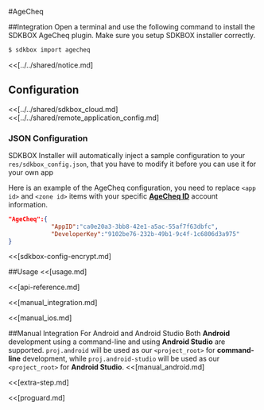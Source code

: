 <!--
Include Base: /Users/jtsm/Chukong-Inc/pr/en/src/agecheq/v3-cpp
-->

#AgeCheq

##Integration
Open a terminal and use the following command to install the SDKBOX AgeCheq plugin. Make sure you setup SDKBOX installer correctly.
```bash
$ sdkbox import agecheq
```

<<[../../shared/notice.md]

## Configuration
<<[../../shared/sdkbox_cloud.md]
<<[../../shared/remote_application_config.md]

### JSON Configuration
SDKBOX Installer will automatically inject a sample configuration to your `res/sdkbox_config.json`, that you have to modify it before you can use it for your own app

Here is an example of the AgeCheq configuration, you need to replace `<app id>` and `<zone id>` items with your specific [__AgeCheq ID__](http://developer.agecheq.com/) account information.
```json
"AgeCheq":{
            "AppID":"ca0e20a3-3bb8-42e1-a5ac-55af7f63dbfc",
            "DeveloperKey":"9102be76-232b-49b1-9c4f-1c6806d3a975"
}
```

<<[sdkbox-config-encrypt.md]

##Usage
<<[usage.md]

<<[api-reference.md]

<<[manual_integration.md]

<<[manual_ios.md]

##Manual Integration For Android and Android Studio
Both __Android__ development using a command-line and using __Android Studio__ are supported. `proj.android` will be used as our `<project_root>` for __command-line__ development, while `proj.android-studio` will be used as our `<project_root>` for __Android Studio__.
<<[manual_android.md]

<<[extra-step.md]

<<[proguard.md]
